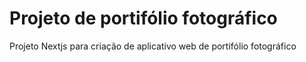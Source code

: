 # Projeto de portifólio fotográfico

Projeto Nextjs para criação de aplicativo web de portifólio fotográfico
